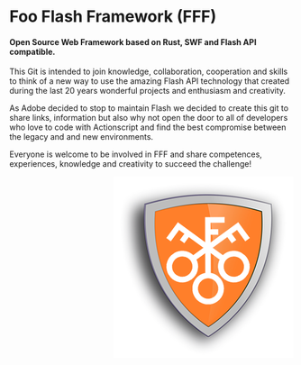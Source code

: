 # Foo Flash Framework (FFF)
#### Open Source Web Framework based on Rust, SWF and Flash API compatible.

This Git is intended to join knowledge, collaboration,
cooperation and skills to think of a new way to use 
the amazing Flash API technology that created during
the last 20 years wonderful projects and enthusiasm and creativity.

As Adobe decided to stop to maintain Flash we decided to create
this git to share links, information but also why not
open the door to all of developers who love to code with Actionscript
and find the best compromise between the legacy and and new environments.

Everyone is welcome to be involved in FFF and share competences,
experiences, knowledge and creativity to succeed the challenge!

<img align="right" src="FFF.png" alt="FFFLogo">

